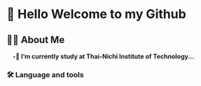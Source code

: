 <h1>👋 Hello Welcome to my Github</h1>
<h2>👩‍💻 About Me</h2>
&emsp;<b>-🌱 I’m currently study at Thai-Nichi Institute of Technology...</b>
<br>
<h3>🛠 Language and tools</h3>


<!---
nadolpat/nadolpat is a ✨ special ✨ repository because its `README.md` (this file) appears on your GitHub profile.
You can click the Preview link to take a look at your changes.
--->
